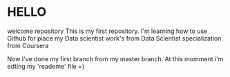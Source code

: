 # HELLO
welcome repository
This is my first repository. I'm learning how to use Github for place my Data scientist work's from Data Scientist specialization from Coursera 


Now I've done my first branch from my master branch. At this momment i'm edting my 'reademe' file
=) 
